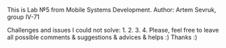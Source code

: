 This is Lab №5 from Mobile Systems Development.
Author: Artem Sevruk, group IV-71

Challenges and issues I could not solve:
    1. 
    2. 
    3. 
    4. 
Please, feel free to leave all possible comments & suggestions & advices & helps :) Thanks :)
